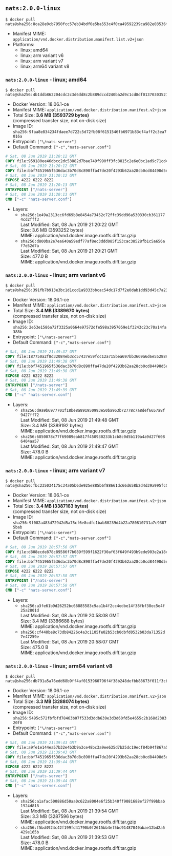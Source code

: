 ## `nats:2.0.0-linux`

```console
$ docker pull nats@sha256:8ca28e0cb7950fcc57eb34bdf0e5ba553c4f0ca49592239ca982e03536f47bbd
```

-	Manifest MIME: `application/vnd.docker.distribution.manifest.list.v2+json`
-	Platforms:
	-	linux; amd64
	-	linux; arm variant v6
	-	linux; arm variant v7
	-	linux; arm64 variant v8

### `nats:2.0.0-linux` - linux; amd64

```console
$ docker pull nats@sha256:4b1ddb862204cdc2c3d6dd8c2b889dccd240ba2d9c1cd8df013703035211cd33
```

-	Docker Version: 18.06.1-ce
-	Manifest MIME: `application/vnd.docker.distribution.manifest.v2+json`
-	Total Size: **3.6 MB (3593729 bytes)**  
	(compressed transfer size, not on-disk size)
-	Image ID: `sha256:9faa8e834234fdaee7d722c5d72fb08f6151546fb6971b83cf4aff2c3ea7016a`
-	Entrypoint: `["\/nats-server"]`
-	Default Command: `["-c","nats-server.conf"]`

```dockerfile
# Sat, 08 Jun 2019 21:20:12 GMT
COPY file:959180ee46dbcc2dc53882d7bae749f990ff3fc8815c2e6e0bc1ad9c71cd4d41 in /nats-server 
# Sat, 08 Jun 2019 21:20:12 GMT
COPY file:bbf7451965f536dac3b70d8c890ffa47de20f4293b62aa28cb0cd84498d5e7dc in nats-server.conf 
# Sat, 08 Jun 2019 21:20:12 GMT
EXPOSE 4222 6222 8222
# Sat, 08 Jun 2019 21:20:13 GMT
ENTRYPOINT ["/nats-server"]
# Sat, 08 Jun 2019 21:20:13 GMT
CMD ["-c" "nats-server.conf"]
```

-	Layers:
	-	`sha256:1e49a2313cc6fd69b8e8454a73452c72ffc39dd96a530330cb3611774cd2fff3`  
		Last Modified: Sat, 08 Jun 2019 21:20:22 GMT  
		Size: 3.6 MB (3593252 bytes)  
		MIME: application/vnd.docker.image.rootfs.diff.tar.gzip
	-	`sha256:d800ba2e7ea640a59edf77af8ec3ddd085f153cac38528fb1c5a656af7e52d7a`  
		Last Modified: Sat, 08 Jun 2019 21:20:21 GMT  
		Size: 477.0 B  
		MIME: application/vnd.docker.image.rootfs.diff.tar.gzip

### `nats:2.0.0-linux` - linux; arm variant v6

```console
$ docker pull nats@sha256:391fb7b913e3bc1d1ccd1a9333bbcac54dc17d7f2e0dab1dd93d45c7a237e7e2
```

-	Docker Version: 18.06.1-ce
-	Manifest MIME: `application/vnd.docker.distribution.manifest.v2+json`
-	Total Size: **3.4 MB (3389670 bytes)**  
	(compressed transfer size, not on-disk size)
-	Image ID: `sha256:2e53e1586a72f3325a0664e97572dfe598a3957059e1f3243c23c70a14fa388b`
-	Entrypoint: `["\/nats-server"]`
-	Default Command: `["-c","nats-server.conf"]`

```dockerfile
# Sat, 08 Jun 2019 21:49:37 GMT
COPY file:187750a2f8d32084eb3cc57437e59fcc12a715bea697bb3669a6d6e552889aa7 in /nats-server 
# Sat, 08 Jun 2019 21:49:38 GMT
COPY file:bbf7451965f536dac3b70d8c890ffa47de20f4293b62aa28cb0cd84498d5e7dc in nats-server.conf 
# Sat, 08 Jun 2019 21:49:38 GMT
EXPOSE 4222 6222 8222
# Sat, 08 Jun 2019 21:49:38 GMT
ENTRYPOINT ["/nats-server"]
# Sat, 08 Jun 2019 21:49:39 GMT
CMD ["-c" "nats-server.conf"]
```

-	Layers:
	-	`sha256:d9a9b6977701f18be8a891950993e50ba963b72778c7a8def6657a8f9427ff72`  
		Last Modified: Sat, 08 Jun 2019 21:49:48 GMT  
		Size: 3.4 MB (3389192 bytes)  
		MIME: application/vnd.docker.image.rootfs.diff.tar.gzip
	-	`sha256:6850078c77f69089eab817f450930233b1cb8c0d5b119a4a9d27f6086404aa57`  
		Last Modified: Sat, 08 Jun 2019 21:49:47 GMT  
		Size: 478.0 B  
		MIME: application/vnd.docker.image.rootfs.diff.tar.gzip

### `nats:2.0.0-linux` - linux; arm variant v7

```console
$ docker pull nats@sha256:fbc235034175c34a05b6de925e885b6f88661dc66d658b2d4d39a995fc0570d0
```

-	Docker Version: 18.06.1-ce
-	Manifest MIME: `application/vnd.docker.distribution.manifest.v2+json`
-	Total Size: **3.4 MB (3387163 bytes)**  
	(compressed transfer size, not on-disk size)
-	Image ID: `sha256:9f082a483d72942d5a75cf6e8cdfc1bab80239d4b22a780810731a7c93875bab`
-	Entrypoint: `["\/nats-server"]`
-	Default Command: `["-c","nats-server.conf"]`

```dockerfile
# Sat, 08 Jun 2019 20:57:56 GMT
COPY file:d808ecde878c89586f7b089f599f1622f30af63f649f493b9ede903e2a18c109 in /nats-server 
# Sat, 08 Jun 2019 20:57:57 GMT
COPY file:bbf7451965f536dac3b70d8c890ffa47de20f4293b62aa28cb0cd84498d5e7dc in nats-server.conf 
# Sat, 08 Jun 2019 20:57:57 GMT
EXPOSE 4222 6222 8222
# Sat, 08 Jun 2019 20:57:58 GMT
ENTRYPOINT ["/nats-server"]
# Sat, 08 Jun 2019 20:57:58 GMT
CMD ["-c" "nats-server.conf"]
```

-	Layers:
	-	`sha256:a3fe61b9d26252bc66885583c9aa1b4f2cc4edbe14f38fbf38ec5e4f25a2801d`  
		Last Modified: Sat, 08 Jun 2019 20:58:08 GMT  
		Size: 3.4 MB (3386688 bytes)  
		MIME: application/vnd.docker.image.rootfs.diff.tar.gzip
	-	`sha256:cf440be8c73db84226c4a3c1105fe02b53cb0dbfd0532b03da71352d7e47259e`  
		Last Modified: Sat, 08 Jun 2019 20:58:07 GMT  
		Size: 475.0 B  
		MIME: application/vnd.docker.image.rootfs.diff.tar.gzip

### `nats:2.0.0-linux` - linux; arm64 variant v8

```console
$ docker pull nats@sha256:db791a5a76edd68b9ff4af0153960796f4f38b248defbb88673f011f3cb1364b
```

-	Docker Version: 18.06.1-ce
-	Manifest MIME: `application/vnd.docker.distribution.manifest.v2+json`
-	Total Size: **3.3 MB (3288074 bytes)**  
	(compressed transfer size, not on-disk size)
-	Image ID: `sha256:5495c572fbfbfd78463b07f533d3ddb639e3d3d60fd5e4655c2b168d238320f8`
-	Entrypoint: `["\/nats-server"]`
-	Default Command: `["-c","nats-server.conf"]`

```dockerfile
# Sat, 08 Jun 2019 21:39:43 GMT
COPY file:a9fe1e144ea57b32e4b3b9a3ce48bc3a9ee635d7b25dc19ecf84b94f867a560d in /nats-server 
# Sat, 08 Jun 2019 21:39:43 GMT
COPY file:bbf7451965f536dac3b70d8c890ffa47de20f4293b62aa28cb0cd84498d5e7dc in nats-server.conf 
# Sat, 08 Jun 2019 21:39:44 GMT
EXPOSE 4222 6222 8222
# Sat, 08 Jun 2019 21:39:44 GMT
ENTRYPOINT ["/nats-server"]
# Sat, 08 Jun 2019 21:39:44 GMT
CMD ["-c" "nats-server.conf"]
```

-	Layers:
	-	`sha256:a1afac500886d50aa0c622a8004e6f25b340ff9081688ef27f99bbab1924d818`  
		Last Modified: Sat, 08 Jun 2019 21:39:54 GMT  
		Size: 3.3 MB (3287596 bytes)  
		MIME: application/vnd.docker.image.rootfs.diff.tar.gzip
	-	`sha256:f5bd4924c42f199fd41790b0f2615bb4ef5bc91487040abae12bd2a5429e165b`  
		Last Modified: Sat, 08 Jun 2019 21:39:53 GMT  
		Size: 478.0 B  
		MIME: application/vnd.docker.image.rootfs.diff.tar.gzip
